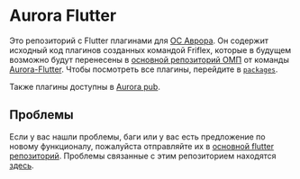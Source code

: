 # Aurora Flutter

Это репозиторий с Flutter плагинами для [ОС Аврора](https://auroraos.ru/).
Он содержит исходный код плагинов созданных командой Friflex, которые
в будущем возможно будут перенесены в [основной репозиторий ОМП](https://gitlab.com/omprussia/flutter/flutter-plugins)
от команды [Aurora-Flutter](https://gitlab.com/omprussia/flutter/).
Чтобы посмотреть все плагины, перейдите в [`packages`](./packages).

Также плагины доступны в [Aurora pub](https://pub-aurora.friflex.com/packages).

## Проблемы

Если у вас нашли проблемы, баги или у вас есть предложение по новому функционалу,
пожалуйста отправляйте их в [основной flutter репозиторий](https://gitlab.com/omprussia/flutter/flutter/-/issues/new).
Проблемы связанные с этим репозиторием находятся [здесь](https://github.com/smmarty/aurora_flutter/issues).